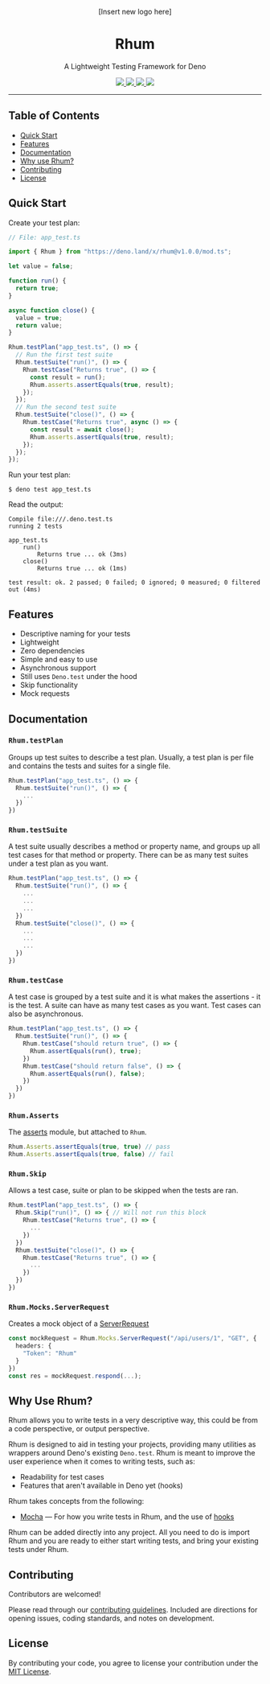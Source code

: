 <p align="center">
  [Insert new logo here]
  <h1 align="center">Rhum</h1>
</p>
<p align="center">A Lightweight Testing Framework for Deno</p>
<p align="center">
  <a href="https://github.com/drashland/rhum/releases">
    <img src="https://img.shields.io/github/release/drashland/rhum.svg?color=bright_green&label=latest">
  </a>
  <a href="https://github.com/drashland/rhum/actions">
    <img src="https://img.shields.io/github/workflow/status/drashland/rhum/master?label=ci">
  </a>
  <a href="https://discord.gg/SgejNXq">
    <img src="https://img.shields.io/badge/chat-on%20discord-blue">
  </a>
  <a href="https://twitter.com/drash_land">
    <img src="https://img.shields.io/twitter/url?label=%40drash_land&style=social&url=https%3A%2F%2Ftwitter.com%2Fdrash_land">
  </a>
</p>

---

## Table of Contents
- [Quick Start](#quick-start)
- [Features](#features)
- [Documentation](#documentation)
- [Why use Rhum?](#why-use-rhum)
- [Contributing](#contributing)
- [License](#license)

## Quick Start

Create your test plan:

```typescript
// File: app_test.ts

import { Rhum } from "https://deno.land/x/rhum@v1.0.0/mod.ts";

let value = false;

function run() {
  return true;
}

async function close() {
  value = true;
  return value;
}

Rhum.testPlan("app_test.ts", () => {
  // Run the first test suite
  Rhum.testSuite("run()", () => {
    Rhum.testCase("Returns true", () => {
      const result = run();
      Rhum.asserts.assertEquals(true, result);
    });
  });
  // Run the second test suite
  Rhum.testSuite("close()", () => {
    Rhum.testCase("Returns true", async () => {
      const result = await close();
      Rhum.asserts.assertEquals(true, result);
    });
  });
});
```

Run your test plan:

```
$ deno test app_test.ts
```

Read the output:

```
Compile file:///.deno.test.ts
running 2 tests

app_test.ts
    run()
        Returns true ... ok (3ms)
    close()
        Returns true ... ok (1ms)

test result: ok. 2 passed; 0 failed; 0 ignored; 0 measured; 0 filtered out (4ms)
```

## Features

- Descriptive naming for your tests
- Lightweight
- Zero dependencies
- Simple and easy to use
- Asynchronous support
- Still uses `Deno.test` under the hood
- Skip functionality
- Mock requests

## Documentation

### `Rhum.testPlan`

Groups up test suites to describe a test plan. Usually, a test plan is per file and contains the tests and suites for a single file.

```typescript
Rhum.testPlan("app_test.ts", () => {
  Rhum.testSuite("run()", () => {
    ...
  })
})
```

### `Rhum.testSuite`

A test suite usually describes a method or property name, and groups up all test cases for that method or property. There can be as many test suites under a test plan as you want.

```typescript
Rhum.testPlan("app_test.ts", () => {
  Rhum.testSuite("run()", () => {
    ...
    ...
    ...
  })
  Rhum.testSuite("close()", () => {
    ...
    ...
    ...
  })
})
```

### `Rhum.testCase`

A test case is grouped by a test suite and it is what makes the assertions - it is the test. A suite can have as many test cases as you want. Test cases can also be asynchronous.

```typescript
Rhum.testPlan("app_test.ts", () => {
  Rhum.testSuite("run()", () => {
    Rhum.testCase("should return true", () => {
      Rhum.assertEquals(run(), true);
    })
    Rhum.testCase("should return false", () => {
      Rhum.assertEquals(run(), false);
    })
  })
})
```

### `Rhum.Asserts`

The [asserts](https://deno.land/std/testing/asserts.ts) module, but attached to `Rhum`.

```typescript
Rhum.Asserts.assertEquals(true, true) // pass
Rhum.Asserts.assertEquals(true, false) // fail
```

### `Rhum.Skip`

Allows a test case, suite or plan to be skipped when the tests are ran.

```typescript
Rhum.testPlan("app_test.ts", () => {
  Rhum.Skip("run()", () => { // Will not run this block
    Rhum.testCase("Returns true", () => {
      ...
    })
  })
  Rhum.testSuite("close()", () => {
    Rhum.testCase("Returns true", () => {
      ...
    })
  })
})
```

### `Rhum.Mocks.ServerRequest`

Creates a mock object of a [ServerRequest](https://deno.land/std/http/server.ts)

```typescript
const mockRequest = Rhum.Mocks.ServerRequest("/api/users/1", "GET", {
  headers: {
    "Token": "Rhum"
  }
})
const res = mockRequest.respond(...);
```

## Why Use Rhum?

Rhum allows you to write tests in a very descriptive way, this could be from a code perspective, or output perspective.

Rhum is designed to aid in testing your projects, providing many utilities as wrappers around Deno's existing `Deno.test`. Rhum is meant to improve the user experience when it comes to writing tests, such as:

- Readability for test cases
- Features that aren't available in Deno yet (hooks)

Rhum takes concepts from the following:

* <a href="https://mochajs.org/" target="_BLANK">Mocha</a> &mdash; For how you write tests in Rhum, and the use of <a href="https://mochajs.org/#hooks" target="_BLANK">hooks</a>

Rhum can be added directly into any project. All you need to do is import Rhum and you are ready to either start writing tests, and bring your existing tests under Rhum.

## Contributing

Contributors are welcomed!

Please read through our [contributing guidelines](./.github/CONTRIBUTING.md). Included are directions for opening issues, coding standards, and notes on development.

## License
By contributing your code, you agree to license your contribution under the [MIT License](./LICENSE).
